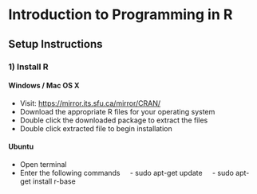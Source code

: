 # Introduction to Programming in R

## Setup Instructions

### 1) Install R

#### Windows / Mac OS X

- Visit: https://mirror.its.sfu.ca/mirror/CRAN/
- Download the appropriate R files for your operating system
- Double click the downloaded package to extract the files
- Double click extracted file to begin installation

#### Ubuntu

- Open terminal
- Enter the following commands
&nbsp;&nbsp;&nbsp;&nbsp;- sudo apt-get update
&nbsp;&nbsp;&nbsp;&nbsp;- sudo apt-get install r-base



